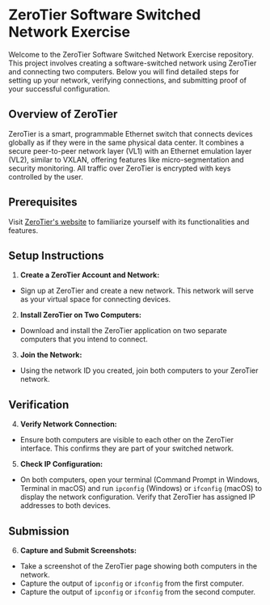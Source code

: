 # ZeroTier Software Switched Network Exercise

Welcome to the ZeroTier Software Switched Network Exercise repository. This project involves creating a software-switched network using ZeroTier and connecting two computers. Below you will find detailed steps for setting up your network, verifying connections, and submitting proof of your successful configuration.

## Overview of ZeroTier

ZeroTier is a smart, programmable Ethernet switch that connects devices globally as if they were in the same physical data center. It combines a secure peer-to-peer network layer (VL1) with an Ethernet emulation layer (VL2), similar to VXLAN, offering features like micro-segmentation and security monitoring. All traffic over ZeroTier is encrypted with keys controlled by the user.

## Prerequisites

Visit [ZeroTier's website](https://www.zerotier.com/) to familiarize yourself with its functionalities and features.

## Setup Instructions

1. **Create a ZeroTier Account and Network:**
  - Sign up at ZeroTier and create a new network. This network will serve as your virtual space for connecting devices.

2. **Install ZeroTier on Two Computers:**
  - Download and install the ZeroTier application on two separate computers that you intend to connect.

3. **Join the Network:**
  - Using the network ID you created, join both computers to your ZeroTier network.

## Verification

4. **Verify Network Connection:**
  - Ensure both computers are visible to each other on the ZeroTier interface. This confirms they are part of your switched network.

5. **Check IP Configuration:**
  - On both computers, open your terminal (Command Prompt in Windows, Terminal in macOS) and run `ipconfig` (Windows) or `ifconfig` (macOS) to display the network configuration. Verify that ZeroTier has assigned IP addresses to both devices.

## Submission

6. **Capture and Submit Screenshots:**
  - Take a screenshot of the ZeroTier page showing both computers in the network.
  - Capture the output of `ipconfig` or `ifconfig` from the first computer.
  - Capture the output of `ipconfig` or `ifconfig` from the second computer.
